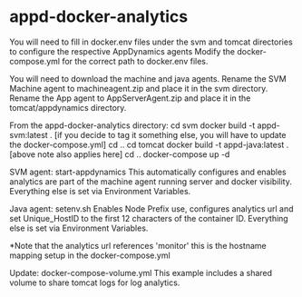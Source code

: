 # appd-docker-analytics

You will need to fill in docker.env files under the svm and tomcat directories to configure the respective AppDynamics agents
Modify the docker-compose.yml for the correct path to docker.env files.

You will need to download the machine and java agents.
Rename the SVM Machine agent to machineagent.zip and place it in the svm directory.
Rename the App agent to AppServerAgent.zip and place it in the tomcat/appdynamics directory.

From the appd-docker-analytics directory:
cd svm
docker build -t appd-svm:latest .   [if you decide to tag it something else, you will have to update the docker-compose.yml]
cd ..
cd tomcat
docker build -t appd-java:latest .  [above note also applies here]
cd ..
docker-compose up -d


SVM agent:
start-appdynamics This automatically configures and enables analytics are part of the machine agent running server and docker visibility.  Everything else is set via Environment Variables.

Java agent:
setenv.sh Enables Node Prefix use, configures analytics url and set Unique_HostID to the first 12 characters of the container ID.  Everything else is set via Environment Variables.

*Note that the analytics url references 'monitor' this is the hostname mapping setup in the docker-compose.yml

Update: docker-compose-volume.yml
This example includes a shared volume to share tomcat logs for log analytics.
